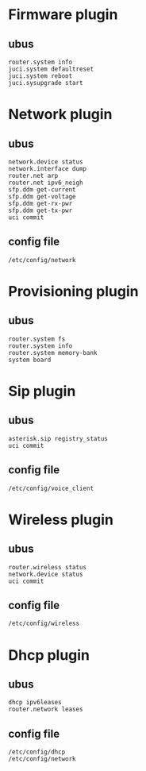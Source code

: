 # Firmware plugin

## ubus
```
router.system info
juci.system defaultreset
juci.system reboot
juci.sysupgrade start
```

# Network plugin

## ubus
```
network.device status
network.interface dump
router.net arp
router.net ipv6_neigh
sfp.ddm get-current
sfp.ddm get-voltage
sfp.ddm get-rx-pwr
sfp.ddm get-tx-pwr
uci commit
```

## config file
```
/etc/config/network
```

# Provisioning plugin

## ubus
```
router.system fs
router.system info
router.system memory-bank
system board
```

# Sip plugin

## ubus
```
asterisk.sip registry_status
uci commit
```

## config file
```
/etc/config/voice_client
```

# Wireless plugin

## ubus
```
router.wireless status
network.device status
uci commit
```

## config file
```
/etc/config/wireless
```

# Dhcp plugin

## ubus
```
dhcp ipv6leases
router.network leases
```

## config file
```
/etc/config/dhcp
/etc/config/network
```
